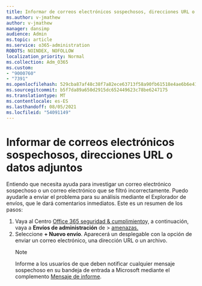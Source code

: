 ```yaml
---
title: Informar de correos electrónicos sospechosos, direcciones URL o datos adjuntos
ms.author: v-jmathew
author: v-jmathew
manager: dansimp
audience: Admin
ms.topic: article
ms.service: o365-administration
ROBOTS: NOINDEX, NOFOLLOW
localization_priority: Normal
ms.collection: Adm_O365
ms.custom:
- "9000760"
- "7391"
ms.openlocfilehash: 529cba87af48c38f7a82ece63713f58a90fb61518e4ae6b6e41f0b4905dcd5ae
ms.sourcegitcommit: b5f7da89a650d2915dc652449623c78be6247175
ms.translationtype: MT
ms.contentlocale: es-ES
ms.lasthandoff: 08/05/2021
ms.locfileid: "54091149"
---
```

# <a name="report-suspicious-emails-urls-or-attachments"></a>Informar de correos electrónicos sospechosos, direcciones URL o datos adjuntos

Entiendo que necesita ayuda para investigar un correo electrónico sospechoso o un correo electrónico que se filtró incorrectamente. Puedo ayudarle a enviar el problema para su análisis mediante el Explorador de envíos, que le dará comentarios inmediatos. Este es un resumen de los pasos:

1. Vaya al Centro [Office 365 seguridad & cumplimiento](https://go.microsoft.com/fwlink/p/?linkid=2077143)y, a continuación, vaya a **Envíos de administración** de  >  [amenazas.](https://go.microsoft.com/fwlink/?linkid=2101521)
2. Seleccione **+ Nuevo envío**. Aparecerá un desplegable con la opción de enviar un correo electrónico, una dirección URL o un archivo.
    > [!NOTE]
    > Informe a los usuarios de que deben notificar cualquier mensaje sospechoso en su bandeja de entrada a Microsoft mediante el complemento [Mensaje de informe](https://go.microsoft.com/fwlink/?linkid=2092385).
